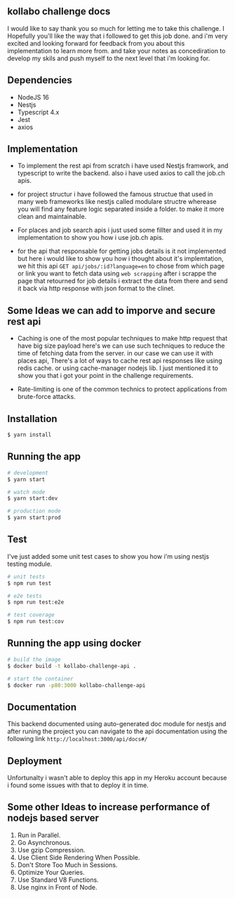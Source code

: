 ## kollabo challenge docs

I would like to say thank you so much for letting me to take this challenge. I Hopefully you'll like the way that i followed to get this job done. and i'm very excited and looking forward for feedback from you about this implementation to learn more from. and take your notes as concediration to develop my skils and push myself to the next level that i'm looking for.

## Dependencies

- NodeJS 16
- Nestjs
- Typescript 4.x
- Jest
- axios

## Implementation

- To implement the rest api from scratch i have used Nestjs framwork, and typescript to write the backend. also i have used axios to call the job.ch apis.
- for project structur i have followed the famous structue that used in many web frameworks like nestjs called modulare structre wherease you will find any feature logic separated inside a folder. to make it more clean and maintainable.

- For places and job search apis i just used some fillter and used it in my implementation to show you how i use job.ch apis.

- for the api that responsable for getting  jobs  details is it not implemented but here i would like to show you how i thought about it's implemtation, we hit this api `GET api/jobs/:id?language=en` to chose from which page or link you want to fetch data using `web scrapping` after i scrappe the page that retourned for job details i extract the data from there and send it back via http response with json format to the clinet.

## Some Ideas we can add to imporve and secure rest api 
- Caching is one of the most popular techniques to make http request that have big size payload here's we can use such techniques to reduce the time of fetching data from the server. in our case we can use it with places api, There's a lot of ways to cache rest api responses like using redis cache. or using cache-manager nodejs lib. I just mentioned it to show you that  i got your point in the challenge requirements.

- Rate-limiting is one of the common technics to protect applications from brute-force attacks.




## Installation

```bash
$ yarn install
```

## Running the app

```bash
# development
$ yarn start

# watch mode
$ yarn start:dev

# production mode
$ yarn start:prod
```

## Test

I've just added some unit test cases to show you how i'm using nestjs testing module.

```bash
# unit tests
$ npm run test

# e2e tests
$ npm run test:e2e

# test coverage
$ npm run test:cov
```

## Running the app using docker 

```bash
# build the image
$ docker build -t kollabo-challenge-api .

# start the container
$ docker run -p80:3000 kollabo-challenge-api

```

## Documentation 
This backend documented using auto-generated doc module for nestjs and after runing the project you can navigate to the api documentation using the following link `http://localhost:3000/api/docs#/`

## Deployment 
Unfortunalty i wasn't able to deploy this app in my Heroku account because i found some issues with that to deploy it in time.

## Some other Ideas to increase performance of nodejs based server 
1. Run in Parallel.
2. Go Asynchronous.
4. Use gzip Compression.
5. Use Client Side Rendering When Possible.
6. Don't Store Too Much in Sessions.
7. Optimize Your Queries.
8. Use Standard V8 Functions.
9. Use nginx in Front of Node.
